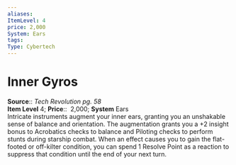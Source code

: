 ```yaml
---
aliases: 
ItemLevel: 4
price: 2,000
System: Ears
tags: 
Type: Cybertech
---
```


# Inner Gyros

**Source**:: _Tech Revolution pg. 58_  
**Item Level** 4;
**Price**::  2,000; **System** Ears  
Intricate instruments augment your inner ears, granting you an unshakable sense of balance and orientation. The augmentation grants you a +2 insight bonus to Acrobatics checks to balance and Piloting checks to perform stunts during starship combat. When an effect causes you to gain the flat-footed or off-kilter condition, you can spend 1 Resolve Point as a reaction to suppress that condition until the end of your next turn.
